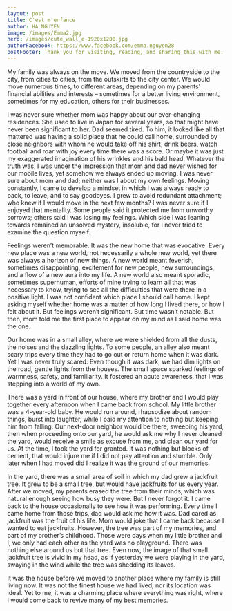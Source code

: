 ```yaml
---
layout: post
title: C'est m'enfance
author: HA NGUYEN
image: /images/Emma2.jpg
hero: /images/cute_wall_e-1920x1200.jpg
authorFacebook: https://www.facebook.com/emma.nguyen28
postFooter: Thank you for visiting, reading, and sharing this with me.
---
```

My family was always on the move. We moved from the countryside to the city, from cities to cities, from the outskirts to the city center. We would move numerous times, to different areas, depending on my parents’ financial abilities and interests – sometimes for a better living environment, sometimes for my education, others for their businesses.

I was never sure whether mom was happy about our ever-changing residences. She used to live in Japan for several years, so that might have never been significant to her. Dad seemed tired. To him, it looked like all that mattered was having a solid place that he could call home, surrounded by close neighbors with whom he would take off his shirt, drink beers, watch football and roar with joy every time there was a score. Or maybe it was just my exaggerated imagination of his wrinkles and his bald head. Whatever the truth was, I was under the impression that mom and dad never wished for our mobile lives, yet somehow we always ended up moving.
I was never sure about mom and dad; neither was I about my own feelings. Moving constantly, I came to develop a mindset in which I was always ready to pack, to leave, and to say goodbyes. I grew to avoid redundant attachment; who knew if I would move in the next few months? I was never sure if I enjoyed that mentality. Some people said it protected me from unworthy sorrows; others said I was losing my feelings. Which side I was leaning towards remained an unsolved mystery, insoluble, for I never tried to examine the question myself.

Feelings weren’t memorable. It was the new home that was evocative. Every new place was a new world, not necessarily a whole new world, yet there was always a horizon of new things. A new world meant feverish, sometimes disappointing, excitement for new people, new surroundings, and a flow of a new aura into my life. A new world also meant sporadic, sometimes superhuman, efforts of mine trying to learn all that was necessary to know, trying to see all the difficulties that were there in a positive light.
I was not confident which place I should call home. I kept asking myself whether home was a matter of how long I lived there, or how I felt about it. But feelings weren’t significant. But time wasn’t notable. But then, mom told me the first place to appear on my mind as I said home was the one.

Our home was in a small alley, where we were shielded from all the dusts, the noises and the dazzling lights. To some people, an alley also meant scary trips every time they had to go out or return home when it was dark. Yet I was never truly scared. Even though it was dark, we had dim lights on the road, gentle lights from the houses. The small space sparked feelings of warmness, safety, and familiarity. It fostered an acute awareness, that I was stepping into a world of my own.

There was a yard in front of our house, where my brother and I would play together every afternoon when I came back from school. My little brother was a 4-year-old baby. He would run around, rhapsodize about random things, burst into laughter, while I paid my attention to nothing but keeping him from falling. Our next-door neighbor would be there, sweeping his yard, then when proceeding onto our yard, he would ask me why I never cleaned the yard, would receive a smile as excuse from me, and clean our yard for us. At the time, I took the yard for granted. It was nothing but blocks of cement, that would injure me if I did not pay attention and stumble. Only later when I had moved did I realize it was the ground of our memories.

In the yard, there was a small area of soil in which my dad grew a jackfruit tree. It grew to be a small tree, but would have jackfruits for us every year. After we moved, my parents erased the tree from their minds, which was natural enough seeing how busy they were. But I never forgot it. I came back to the house occasionally to see how it was performing. Every time I came home from those trips, dad would ask me how it was. Dad cared as jackfruit was the fruit of his life. Mom would joke that I came back because I wanted to eat jackfruits. However, the tree was part of my memories, and part of my brother’s childhood. Those were days when my little brother and I, we only had each other as the yard was no playground. There was nothing else around us but that tree. Even now, the image of that small jackfruit tree is vivid in my head, as if yesterday we were playing in the yard, swaying in the wind while the tree was shedding its leaves.

It was the house before we moved to another place where my family is still living now. It was not the finest house we had lived, nor its location was ideal. Yet to me, it was a charming place where everything was right, where I would come back to revive many of my best memories.   
